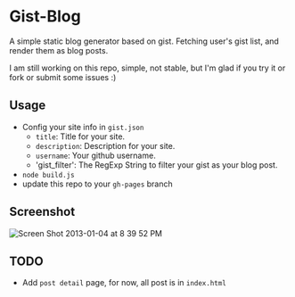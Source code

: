 # Gist-Blog

A simple static blog generator based on gist. Fetching user's gist list, and render them as blog posts.

I am still working on this repo, simple, not stable, but I'm glad if you try it or fork or submit some issues :)

## Usage

  * Config your site info in `gist.json`
    * `title`: Title for your site.
    * `description`: Description for your site.
    * `username`: Your github username.
    * 'gist_filter': The RegExp String to filter your gist as your blog post.
  * `node build.js`
  * update this repo to your `gh-pages` branch

## Screenshot

![Screen Shot 2013-01-04 at 8 39 52 PM](https://f.cloud.github.com/assets/499870/43072/df0ca9ec-566b-11e2-95f1-61593a0e8452.png)


## TODO

  * Add `post detail` page, for now, all post is in `index.html`
